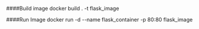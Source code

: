 
####Build image
docker build . -t flask_image

####Run Image
docker run -d --name flask_container -p 80:80 flask_image 
